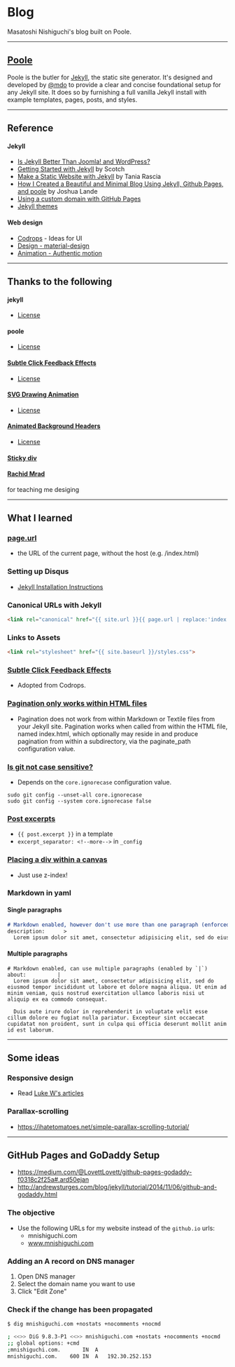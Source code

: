# Blog

Masatoshi Nishiguchi's blog built on Poole.

---

## [Poole](https://github.com/poole/poole)
Poole is the butler for [Jekyll](http://jekyllrb.com), the static site generator. It's designed and developed by [@mdo](https://twitter.com/mdo) to provide a clear and concise foundational setup for any Jekyll site. It does so by furnishing a full vanilla Jekyll install with example templates, pages, posts, and styles.

---

## Reference

#### Jekyll

- [Is Jekyll Better Than Joomla! and WordPress?](http://digitalshore.io/jekyll-better-choice-than-joomla-wordpress/)
- [Getting Started with Jekyll](https://scotch.io/tutorials/getting-started-with-jekyll-plus-a-free-bootstrap-3-starter-theme) by Scotch
- [Make a Static Website with Jekyll](https://www.taniarascia.com/make-a-static-website-with-jekyll/) by Tania Rascia
- [How I Created a Beautiful and Minimal Blog Using Jekyll, Github Pages, and poole](http://joshualande.com/jekyll-github-pages-poole/) by Joshua Lande
- [Using a custom domain with GitHub Pages](https://help.github.com/articles/using-a-custom-domain-with-github-pages/)
- [Jekyll themes](http://jekyllthemes.org/)

#### Web design
- [Codrops](http://tympanus.net/codrops/) - Ideas for UI
- [Design - material-design](https://www.google.com/design/spec/material-design/introduction.html#)
- [Animation - Authentic motion](https://www.google.com/design/spec/animation/authentic-motion.html#)

---

## Thanks to the following

#### jekyll
- [License](https://github.com/jekyll/jekyll/blob/master/LICENSE)

#### poole
- [License](https://github.com/poole/poole/blob/master/LICENSE.md)

#### [Subtle Click Feedback Effects](https://github.com/codrops/ClickEffects)
- [License](http://tympanus.net/codrops/licensing/)

#### [SVG Drawing Animation](http://tympanus.net/codrops/?p=18012)
- [License](http://tympanus.net/codrops/licensing/)

#### [Animated Background Headers]( http://tympanus.net/Development/AnimatedHeaderBackgrounds/index.html)
- [License](http://tympanus.net/codrops/licensing/)

#### [Sticky div](https://jsfiddle.net/livibetter/HV9HM/)

#### [Rachid Mrad](http://rachidmrad.com/)
 for teaching me desiging

 ---

 ## What I learned

 ### [page.url](http://jekyllrb.com/docs/variables/#page-variables)
 - the URL of the current page, without the host (e.g. /index.html)

 ### Setting up Disqus
 - [Jekyll Installation Instructions](https://help.disqus.com/customer/portal/articles/472138-jekyll-installation-instructions)

 ### Canonical URLs with Jekyll
 ```html
 <link rel="canonical" href="{{ site.url }}{{ page.url | replace:'index.html',''}}">
 ```

 ### Links to Assets

 ```html
 <link rel="stylesheet" href="{{ site.baseurl }}/styles.css">
 ```

 ### [Subtle Click Feedback Effects](https://github.com/codrops/ClickEffects)
 - Adopted from Codrops.

 ### [Pagination only works within HTML files](http://jekyllrb.com/docs/pagination/)
 - Pagination does not work from within Markdown or Textile files from your Jekyll site. Pagination works when called from within the HTML file, named index.html, which optionally may reside in and produce pagination from within a subdirectory, via the paginate_path configuration value.

 ### [Is git not case sensitive?](http://stackoverflow.com/a/8482021/3837223)
 - Depends on the `core.ignorecase` configuration value.

 ```
 sudo git config --unset-all core.ignorecase
 sudo git config --system core.ignorecase false
 ```

 ### [Post excerpts](https://jekyllrb.com/docs/posts/#post-excerpts)
 - `{{ post.excerpt }}` in a template
 - `excerpt_separator: <!--more-->` in `_config`

 ### [Placing a div within a canvas](http://stackoverflow.com/questions/5763911/placing-a-div-within-a-canvas)
 - Just use z-index!

### Markdown in yaml

#### Single paragraphs
```md
# Markdown enabled, however don't use more than one paragraph (enforced by `>`)
description:      >
  Lorem ipsum dolor sit amet, consectetur adipisicing elit, sed do eiusmod tempor incididunt ut labore et dolore magna aliqua. Ut enim ad minim veniam, quis nostrud exercitation ullamco laboris nisi ut aliquip ex ea commodo consequat.
```

#### Multiple paragraphs
```
# Markdown enabled, can use multiple paragraphs (enabled by `|`)
about:          |
  Lorem ipsum dolor sit amet, consectetur adipisicing elit, sed do eiusmod tempor incididunt ut labore et dolore magna aliqua. Ut enim ad minim veniam, quis nostrud exercitation ullamco laboris nisi ut aliquip ex ea commodo consequat.

  Duis aute irure dolor in reprehenderit in voluptate velit esse cillum dolore eu fugiat nulla pariatur. Excepteur sint occaecat cupidatat non proident, sunt in culpa qui officia deserunt mollit anim id est laborum.
```

 ---

## Some ideas

### Responsive design
- Read [Luke W's articles](http://www.lukew.com/presos/)

### Parallax-scrolling
- https://ihatetomatoes.net/simple-parallax-scrolling-tutorial/

---

## GitHub Pages and GoDaddy Setup
- https://medium.com/@LovettLovett/github-pages-godaddy-f0318c2f25a#.ard50ejan
- http://andrewsturges.com/blog/jekyll/tutorial/2014/11/06/github-and-godaddy.html

### The objective
- Use the following URLs for my website instead of the `github.io` urls:
  - mnishiguchi.com
  - www.mnishiguchi.com

### Adding an A record on DNS manager
1. Open DNS manager
2. Select the domain name you want to use
3. Click "Edit Zone"

### Check if the change has been propagated
```bash
$ dig mnishiguchi.com +nostats +nocomments +nocmd

; <<>> DiG 9.8.3-P1 <<>> mnishiguchi.com +nostats +nocomments +nocmd
;; global options: +cmd
;mnishiguchi.com.		IN	A
mnishiguchi.com.	600	IN	A	192.30.252.153
```
